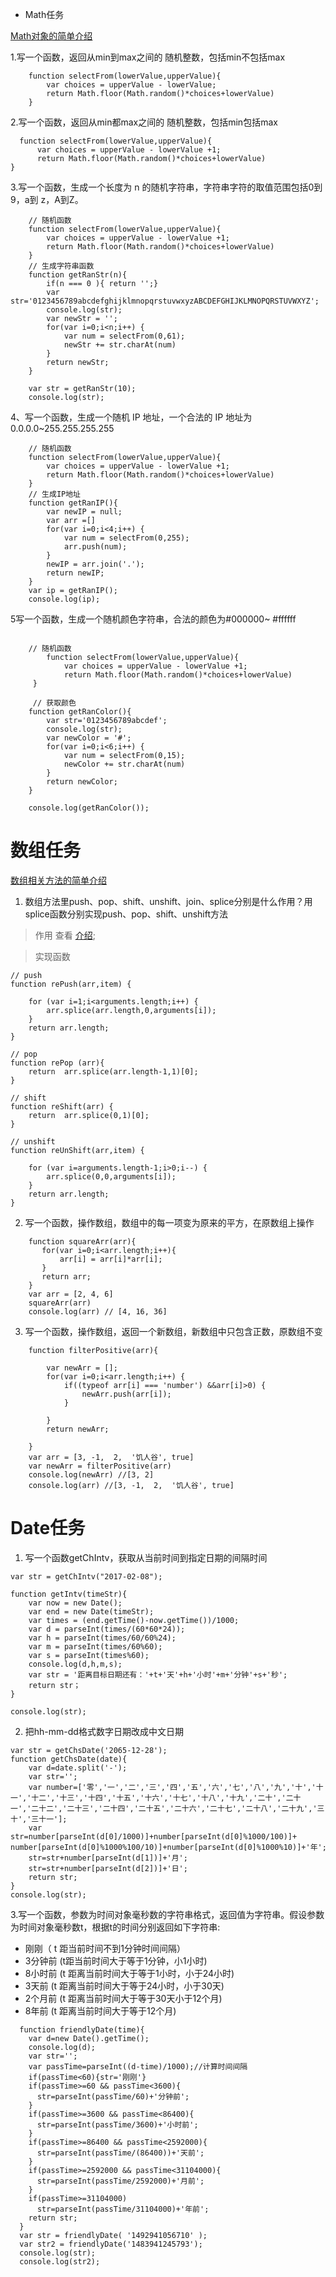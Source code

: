 * Math任务

[Math对象的简单介绍](Math.md)

1.写一个函数，返回从min到max之间的 随机整数，包括min不包括max 

```
    function selectFrom(lowerValue,upperValue){
        var choices = upperValue - lowerValue;
        return Math.floor(Math.random()*choices+lowerValue)
    }
```

2.写一个函数，返回从min都max之间的 随机整数，包括min包括max 

```
  function selectFrom(lowerValue,upperValue){
      var choices = upperValue - lowerValue +1;
      return Math.floor(Math.random()*choices+lowerValue)
}
```

3.写一个函数，生成一个长度为 n 的随机字符串，字符串字符的取值范围包括0到9，a到 z，A到Z。

```
    // 随机函数
    function selectFrom(lowerValue,upperValue){
        var choices = upperValue - lowerValue +1;
        return Math.floor(Math.random()*choices+lowerValue)
    }
    // 生成字符串函数
    function getRanStr(n){
        if(n === 0 ){ return '';}
        var str='0123456789abcdefghijklmnopqrstuvwxyzABCDEFGHIJKLMNOPQRSTUVWXYZ';
        console.log(str);
        var newStr = '';
        for(var i=0;i<n;i++) {
            var num = selectFrom(0,61);
            newStr += str.charAt(num)
        }
        return newStr;
    }
    
    var str = getRanStr(10);
    console.log(str);

```


4、写一个函数，生成一个随机 IP 地址，一个合法的 IP 地址为 0.0.0.0~255.255.255.255
```
    // 随机函数
    function selectFrom(lowerValue,upperValue){
        var choices = upperValue - lowerValue +1;
        return Math.floor(Math.random()*choices+lowerValue)
    }
    // 生成IP地址
    function getRanIP(){
        var newIP = null;
        var arr =[]
        for(var i=0;i<4;i++) {
            var num = selectFrom(0,255);
            arr.push(num);  
        }
        newIP = arr.join('.');
        return newIP;
    }
    var ip = getRanIP();
    console.log(ip);
```



5写一个函数，生成一个随机颜色字符串，合法的颜色为#000000~ #ffffff
```
    
    // 随机函数
        function selectFrom(lowerValue,upperValue){
            var choices = upperValue - lowerValue +1;
            return Math.floor(Math.random()*choices+lowerValue)
     }
     
     // 获取颜色
    function getRanColor(){
        var str='0123456789abcdef';
        console.log(str);
        var newColor = '#';
        for(var i=0;i<6;i++) {
            var num = selectFrom(0,15);
            newColor += str.charAt(num)
        }
        return newColor;
    }

    console.log(getRanColor());
```

# 数组任务

[数组相关方法的简单介绍](Array.md)

1. 数组方法里push、pop、shift、unshift、join、splice分别是什么作用？用 splice函数分别实现push、pop、shift、unshift方法

  > 作用 查看 [介绍](Array.md);
  
  > 实现函数
  
  ```
  // push
  function rePush(arr,item) {
  
      for (var i=1;i<arguments.length;i++) {
          arr.splice(arr.length,0,arguments[i]);
      }
      return arr.length;
  }
  
  // pop
  function rePop (arr){
      return  arr.splice(arr.length-1,1)[0];
  }
  
  // shift
  function reShift(arr) {
      return  arr.splice(0,1)[0];
  }
  
  // unshift
  function reUnShift(arr,item) {
  
      for (var i=arguments.length-1;i>0;i--) {
          arr.splice(0,0,arguments[i]);
      }
      return arr.length;
  }
  ```

2. 写一个函数，操作数组，数组中的每一项变为原来的平方，在原数组上操作

```
    function squareArr(arr){
       for(var i=0;i<arr.length;i++){
           arr[i] = arr[i]*arr[i];
       }
       return arr;    
    }
    var arr = [2, 4, 6]
    squareArr(arr)
    console.log(arr) // [4, 16, 36]
```

3. 写一个函数，操作数组，返回一个新数组，新数组中只包含正数，原数组不变
```
    function filterPositive(arr){
    
        var newArr = [];
        for(var i=0;i<arr.length;i++) {
            if((typeof arr[i] === 'number') &&arr[i]>0) {
                newArr.push(arr[i]);
            }

        }
        return newArr;
   
    }
    var arr = [3, -1,  2,  '饥人谷', true]
    var newArr = filterPositive(arr)
    console.log(newArr) //[3, 2]
    console.log(arr) //[3, -1,  2,  '饥人谷', true]
```
#  Date任务

1. 写一个函数getChIntv，获取从当前时间到指定日期的间隔时间

```
var str = getChIntv("2017-02-08");

function getIntv(timeStr){
    var now = new Date();
    var end = new Date(timeStr);
    var times = (end.getTime()-now.getTime())/1000;
    var d = parseInt(times/(60*60*24));
    var h = parseInt(times/60/60%24);
    var m = parseInt(times/60%60);
    var s = parseInt(times%60);
    console.log(d,h,m,s);
    var str = '距离目标日期还有：'+t+'天'+h+'小时'+m+'分钟'+s+'秒';
    return str；
}

console.log(str);

```
2. 把hh-mm-dd格式数字日期改成中文日期

```
var str = getChsDate('2065-12-28');
function getChsDate(date){
	var d=date.split('-');
	var str='';
	var number=['零','一','二','三','四','五','六','七','八','九','十','十一','十二','十三','十四','十五','十六','十七','十八','十九','二十','二十一','二十二','二十三','二十四','二十五','二十六','二十七','二十八','二十九','三十','三十一'];
	var str=number[parseInt(d[0]/1000)]+number[parseInt(d[0]%1000/100)]+
number[parseInt(d[0]%1000%100/10)]+number[parseInt(d[0]%1000%10)]+'年';
	str=str+number[parseInt(d[1])]+'月';
	str=str+number[parseInt(d[2])]+'日';
	return str;
}
console.log(str);

```

3.写一个函数，参数为时间对象毫秒数的字符串格式，返回值为字符串。假设参数为时间对象毫秒数t，根据t的时间分别返回如下字符串:
  
  * 刚刚（ t 距当前时间不到1分钟时间间隔）
  * 3分钟前 (t距当前时间大于等于1分钟，小1小时)
 *  8小时前 (t 距离当前时间大于等于1小时，小于24小时)
  *  3天前 (t 距离当前时间大于等于24小时，小于30天)
  *  2个月前 (t 距离当前时间大于等于30天小于12个月)
  *  8年前 (t 距离当前时间大于等于12个月)
  ```
    function friendlyDate(time){
      var d=new Date().getTime();
      console.log(d);
      var str='';
      var passTime=parseInt((d-time)/1000);//计算时间间隔
      if(passTime<60){str='刚刚'}
      if(passTime>=60 && passTime<3600){
        str=parseInt(passTime/60)+'分钟前';
      }
      if(passTime>=3600 && passTime<86400){
        str=parseInt(passTime/3600)+'小时前';
      }
      if(passTime>=86400 && passTime<2592000){
        str=parseInt(passTime/(86400))+'天前';
      }
      if(passTime>=2592000 && passTime<31104000){
        str=parseInt(passTime/2592000)+'月前';
      }
      if(passTime>=31104000)
        str=parseInt(passTime/31104000)+'年前';
      return str;
    }
    var str = friendlyDate( '1492941056710' );
    var str2 = friendlyDate('1483941245793');
    console.log(str);
    console.log(str2);
  ```
  
